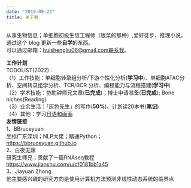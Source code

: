 ```yaml
---
date: "2019-09-22"
title: 关于我
---
```


从事生物信息；单细胞初级生信工程师（很菜的那种）,爱好徒步、推理小说。  
通过这个 blog 更新一些**自学**的东西。  
可以通过邮箱：huishengliu06@gmail.com联系我。  

**工作计划**  
TODOLIST(2022)：  
（1）工作技能：单细胞转录组分析/下游个性化分析(**学习中**)、单细胞ATAC分析、空间转录组学分析、TCR/BCR 分析、编程能力与流程搭建(**学习中**)  
（2）学术技能：协助钟师兄文章(**已完成**)；博士申请准备(**已完成**); Bone niches(Reading)  
（3）业余生活：「灰色先生」的写作(**50%**)、计划读20本书([**笔记**](../solitude/20220124/))  
（4）其他：学习[日语和画画](https://space.bilibili.com/526891995/favlist?fid=1409848295&ftype=create)  
**友情链接**  
1、BBruceyuan  
坐标广东深圳；NLP大佬；精通Python；  
https://bbruceyuan.github.io  
2、白夜无寐  
研究生师兄；贡献了一篇RNAseq教程  
https://www.jianshu.com/u/cf0181bb1a45  
3、Jiayuan Zhong  
他主要感兴趣的研究方向是使用计算机方法预测非线性动态系统的临界点

